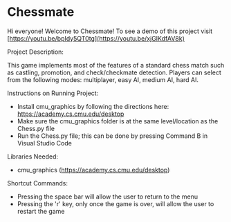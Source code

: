 # Chessmate
Hi everyone! Welcome to Chessmate! 
To see a demo of this project visit [https://youtu.be/bpIdy5QT0tg](https://youtu.be/xjGIKdfAV8k)

Project Description:

This game implements most of the features of a standard chess match such as castling, promotion, and check/checkmate detection. Players can select from the following modes: multiplayer, easy AI, medium AI, hard AI.  


Instructions on Running Project:

* Install cmu_graphics by following the directions here: https://academy.cs.cmu.edu/desktop
* Make sure the cmu_graphics folder is at the same level/location as the Chess.py file
* Run the Chess.py file; this can be done by pressing Command B in Visual Studio Code


Libraries Needed:
* cmu_graphics (https://academy.cs.cmu.edu/desktop)


Shortcut Commands:

* Pressing the space bar will allow the user to return to the menu
* Pressing the 'r' key, only once the game is over, will allow the user to restart the   game



